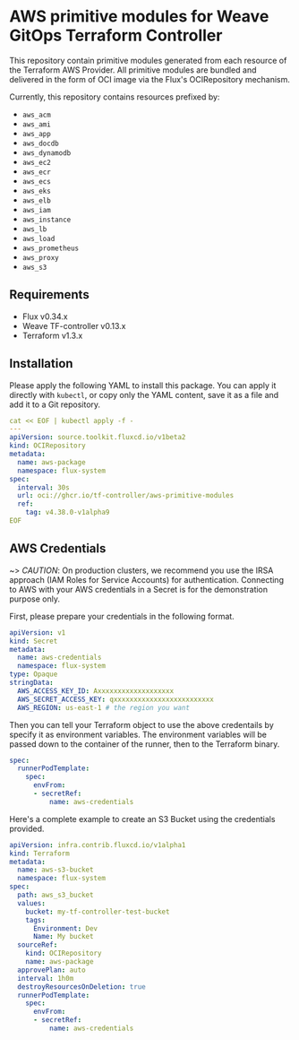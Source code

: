# AWS primitive modules for Weave GitOps Terraform Controller

This repository contain primitive modules generated from each resource 
of the Terraform AWS Provider. All primitive modules are bundled and delivered
in the form of OCI image via the Flux's OCIRepository mechanism.

Currently, this repository contains resources prefixed by:

  - `aws_acm`
  - `aws_ami`
  - `aws_app`
  - `aws_docdb`
  - `aws_dynamodb`
  - `aws_ec2`
  - `aws_ecr`
  - `aws_ecs`
  - `aws_eks`
  - `aws_elb`
  - `aws_iam`
  - `aws_instance`
  - `aws_lb`
  - `aws_load`
  - `aws_prometheus`
  - `aws_proxy`
  - `aws_s3`

## Requirements

  - Flux v0.34.x
  - Weave TF-controller v0.13.x
  - Terraform v1.3.x

## Installation

Please apply the following YAML to install this package.
You can apply it directly with `kubectl`, or copy only the YAML content, save it as a file and add it to a Git repository.

```yaml
cat << EOF | kubectl apply -f -
---
apiVersion: source.toolkit.fluxcd.io/v1beta2
kind: OCIRepository
metadata:
  name: aws-package
  namespace: flux-system
spec:
  interval: 30s
  url: oci://ghcr.io/tf-controller/aws-primitive-modules
  ref:
    tag: v4.38.0-v1alpha9
EOF
```

## AWS Credentials

~> *CAUTION*: On production clusters, we recommend you use the IRSA approach (IAM Roles for Service Accounts) for authentication. Connecting to AWS with your AWS credentials in a Secret is for the demonstration purpose only.

First, please prepare your credentials in the following format.

```yaml
apiVersion: v1
kind: Secret
metadata:
  name: aws-credentials
  namespace: flux-system
type: Opaque
stringData:
  AWS_ACCESS_KEY_ID: Axxxxxxxxxxxxxxxxxxx
  AWS_SECRET_ACCESS_KEY: qxxxxxxxxxxxxxxxxxxxxxxxxx
  AWS_REGION: us-east-1 # the region you want
```

Then you can tell your Terraform object to use the above credentails by specify it as environment variables.
The environment variables will be passed down to the container of the runner, then to the Terraform binary.

```yaml
spec:
  runnerPodTemplate:
    spec:
      envFrom:
      - secretRef:
          name: aws-credentials
```

Here's a complete example to create an S3 Bucket using the credentials provided.


```yaml
apiVersion: infra.contrib.fluxcd.io/v1alpha1
kind: Terraform
metadata:
  name: aws-s3-bucket
  namespace: flux-system
spec:
  path: aws_s3_bucket
  values:
    bucket: my-tf-controller-test-bucket
    tags:
      Environment: Dev
      Name: My bucket
  sourceRef:
    kind: OCIRepository
    name: aws-package
  approvePlan: auto
  interval: 1h0m
  destroyResourcesOnDeletion: true
  runnerPodTemplate:
    spec:
      envFrom:
      - secretRef:
          name: aws-credentials
```
